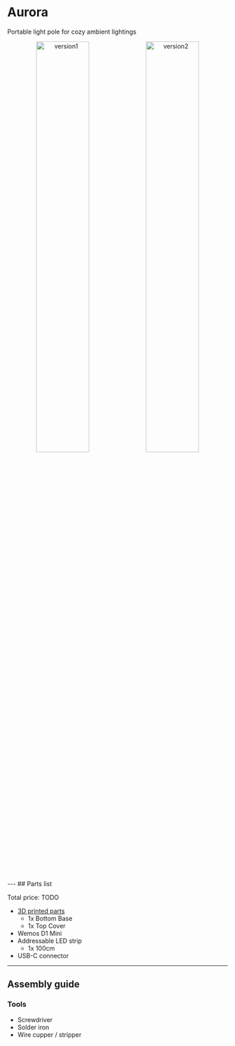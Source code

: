 # Aurora

Portable light pole for cozy ambient lightings

<div align="center">
    <img src="static/project-header-1.png" alt="version1" width="49%"/>
    <img src="static/project-header-2.png" alt="version2" width="49%"/>
</div>
---
## Parts list

Total price: TODO

- [3D printed parts](./exports/)
    - 1x Bottom Base
    - 1x Top Cover
- Wemos D1 Mini
- Addressable LED strip
    - 1x 100cm
- USB-C connector


---
## Assembly guide

### Tools
  - Screwdriver
  - Solder iron
  - Wire cupper / stripper


